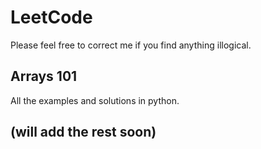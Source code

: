 # LeetCode
Please feel free to correct me if you find anything illogical.
## Arrays 101
All the examples and solutions in python.

## (will add the rest soon)
